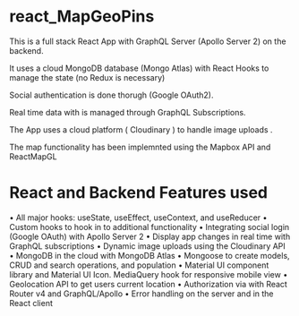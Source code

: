 # react_MapGeoPins
This is a full stack React App with GraphQL Server (Apollo Server 2) on the backend. 

It uses a cloud MongoDB database (Mongo Atlas) with React Hooks to manage the state (no Redux is necessary)

Social authentication is done thorugh (Google OAuth2). 

Real time data with is managed through GraphQL Subscriptions. 

The App uses a cloud platform ( Cloudinary ) to handle image uploads . 

The map functionality has been implemnted using the Mapbox API and ReactMapGL

# React and Backend Features used

• All major hooks: useState, useEffect, useContext, and useReducer
• Custom hooks to hook in to additional functionality
• Integrating social login (Google OAuth) with Apollo Server 2
• Display app changes in real time with GraphQL subscriptions
• Dynamic image uploads using the Cloudinary API
• MongoDB in the cloud with MongoDB Atlas
• Mongoose to create models, CRUD and search operations, and population
• Material UI component library and Material UI Icon. MediaQuery hook for responsive mobile view
• Geolocation API to get users current location
• Authorization via with React Router v4 and GraphQL/Apollo
• Error handling on the server and in the React client
